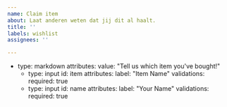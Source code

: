 ```yaml
---
name: Claim item
about: Laat anderen weten dat jij dit al haalt.
title: ''
labels: wishlist
assignees: ''

---
```


- type: markdown
    attributes:
      value: "Tell us which item you've bought!"
  - type: input
    id: item
    attributes:
      label: "Item Name"
    validations:
      required: true
  - type: input
    id: name
    attributes:
      label: "Your Name"
    validations:
      required: true
